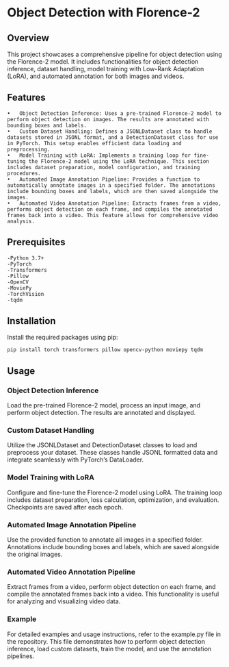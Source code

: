 # Object Detection with Florence-2

## Overview

This project showcases a comprehensive pipeline for object detection using the Florence-2 model. It includes functionalities for object detection inference, dataset handling, model training with Low-Rank Adaptation (LoRA), and automated annotation for both images and videos.

## Features

	•	Object Detection Inference: Uses a pre-trained Florence-2 model to perform object detection on images. The results are annotated with bounding boxes and labels.
	•	Custom Dataset Handling: Defines a JSONLDataset class to handle datasets stored in JSONL format, and a DetectionDataset class for use in PyTorch. This setup enables efficient data loading and preprocessing.
	•	Model Training with LoRA: Implements a training loop for fine-tuning the Florence-2 model using the LoRA technique. This section includes dataset preparation, model configuration, and training procedures.
	•	Automated Image Annotation Pipeline: Provides a function to automatically annotate images in a specified folder. The annotations include bounding boxes and labels, which are then saved alongside the images.
	•	Automated Video Annotation Pipeline: Extracts frames from a video, performs object detection on each frame, and compiles the annotated frames back into a video. This feature allows for comprehensive video analysis.

## Prerequisites

	-Python 3.7+
	-PyTorch
	-Transformers
	-Pillow
	-OpenCV
	-MoviePy
	-TorchVision
	-tqdm

## Installation

Install the required packages using pip:

```pip install torch transformers pillow opencv-python moviepy tqdm```

## Usage

### Object Detection Inference

Load the pre-trained Florence-2 model, process an input image, and perform object detection. The results are annotated and displayed.

### Custom Dataset Handling

Utilize the JSONLDataset and DetectionDataset classes to load and preprocess your dataset. These classes handle JSONL formatted data and integrate seamlessly with PyTorch’s DataLoader.

### Model Training with LoRA

Configure and fine-tune the Florence-2 model using LoRA. The training loop includes dataset preparation, loss calculation, optimization, and evaluation. Checkpoints are saved after each epoch.

### Automated Image Annotation Pipeline

Use the provided function to annotate all images in a specified folder. Annotations include bounding boxes and labels, which are saved alongside the original images.

### Automated Video Annotation Pipeline

Extract frames from a video, perform object detection on each frame, and compile the annotated frames back into a video. This functionality is useful for analyzing and visualizing video data.

### Example

For detailed examples and usage instructions, refer to the example.py file in the repository. This file demonstrates how to perform object detection inference, load custom datasets, train the model, and use the annotation pipelines.

